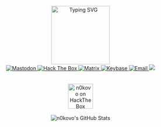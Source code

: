 <p align="center">
  <img src="https://readme-typing-svg.demolab.com?font=Inconsolata&size=19&duration=200&center=true&multiline=true&repeat=false&width=600&height=160&lines=%E2%96%88%E2%96%88%E2%96%88%E2%95%97%C2%A0%C2%A0%C2%A0%E2%96%88%E2%96%88%E2%95%97%C2%A0%E2%96%88%E2%96%88%E2%96%88%E2%96%88%E2%96%88%E2%96%88%E2%95%97%C2%A0%E2%96%88%E2%96%88%E2%95%97%C2%A0%C2%A0%E2%96%88%E2%96%88%E2%95%97%C2%A0%E2%96%88%E2%96%88%E2%96%88%E2%96%88%E2%96%88%E2%96%88%E2%95%97%C2%A0%E2%96%88%E2%96%88%E2%95%97%C2%A0%C2%A0%C2%A0%E2%96%88%E2%96%88%E2%95%97%C2%A0%E2%96%88%E2%96%88%E2%96%88%E2%96%88%E2%96%88%E2%96%88%E2%95%97%C2%A0;%E2%96%88%E2%96%88%E2%96%88%E2%96%88%E2%95%97%C2%A0%C2%A0%E2%96%88%E2%96%88%E2%95%91%E2%96%88%E2%96%88%E2%95%94%E2%95%90%E2%96%88%E2%96%88%E2%96%88%E2%96%88%E2%95%97%E2%96%88%E2%96%88%E2%95%91%C2%A0%E2%96%88%E2%96%88%E2%95%94%E2%95%9D%E2%96%88%E2%96%88%E2%95%94%E2%95%90%E2%95%90%E2%95%90%E2%96%88%E2%96%88%E2%95%97%E2%96%88%E2%96%88%E2%95%91%C2%A0%C2%A0%C2%A0%E2%96%88%E2%96%88%E2%95%91%E2%96%88%E2%96%88%E2%95%94%E2%95%90%E2%95%90%E2%95%90%E2%96%88%E2%96%88%E2%95%97;%E2%96%88%E2%96%88%E2%95%94%E2%96%88%E2%96%88%E2%95%97%C2%A0%E2%96%88%E2%96%88%E2%95%91%E2%96%88%E2%96%88%E2%95%91%E2%96%88%E2%96%88%E2%95%94%E2%96%88%E2%96%88%E2%95%91%E2%96%88%E2%96%88%E2%96%88%E2%96%88%E2%96%88%E2%95%94%E2%95%9D%C2%A0%E2%96%88%E2%96%88%E2%95%91%C2%A0%C2%A0%C2%A0%E2%96%88%E2%96%88%E2%95%91%E2%96%88%E2%96%88%E2%95%91%C2%A0%C2%A0%C2%A0%E2%96%88%E2%96%88%E2%95%91%E2%96%88%E2%96%88%E2%95%91%C2%A0%C2%A0%C2%A0%E2%96%88%E2%96%88%E2%95%91;%E2%96%88%E2%96%88%E2%95%91%E2%95%9A%E2%96%88%E2%96%88%E2%95%97%E2%96%88%E2%96%88%E2%95%91%E2%96%88%E2%96%88%E2%96%88%E2%96%88%E2%95%94%E2%95%9D%E2%96%88%E2%96%88%E2%95%91%E2%96%88%E2%96%88%E2%95%94%E2%95%90%E2%96%88%E2%96%88%E2%95%97%C2%A0%E2%96%88%E2%96%88%E2%95%91%C2%A0%C2%A0%C2%A0%E2%96%88%E2%96%88%E2%95%91%E2%95%9A%E2%96%88%E2%96%88%E2%95%97%C2%A0%E2%96%88%E2%96%88%E2%95%94%E2%95%9D%E2%96%88%E2%96%88%E2%95%91%C2%A0%C2%A0%C2%A0%E2%96%88%E2%96%88%E2%95%91;%E2%96%88%E2%96%88%E2%95%91%C2%A0%E2%95%9A%E2%96%88%E2%96%88%E2%96%88%E2%96%88%E2%95%91%E2%95%9A%E2%96%88%E2%96%88%E2%96%88%E2%96%88%E2%96%88%E2%96%88%E2%95%94%E2%95%9D%E2%96%88%E2%96%88%E2%95%91%C2%A0%C2%A0%E2%96%88%E2%96%88%E2%95%97%E2%95%9A%E2%96%88%E2%96%88%E2%96%88%E2%96%88%E2%96%88%E2%96%88%E2%95%94%E2%95%9D%C2%A0%E2%95%9A%E2%96%88%E2%96%88%E2%96%88%E2%96%88%E2%95%94%E2%95%9D%C2%A0%E2%95%9A%E2%96%88%E2%96%88%E2%96%88%E2%96%88%E2%96%88%E2%96%88%E2%95%94%E2%95%9D;%E2%95%9A%E2%95%90%E2%95%9D%C2%A0%C2%A0%E2%95%9A%E2%95%90%E2%95%90%E2%95%90%E2%95%9D%C2%A0%E2%95%9A%E2%95%90%E2%95%90%E2%95%90%E2%95%90%E2%95%90%E2%95%9D%C2%A0%E2%95%9A%E2%95%90%E2%95%9D%C2%A0%C2%A0%E2%95%9A%E2%95%90%E2%95%9D%C2%A0%E2%95%9A%E2%95%90%E2%95%90%E2%95%90%E2%95%90%E2%95%90%E2%95%9D%C2%A0%C2%A0%C2%A0%E2%95%9A%E2%95%90%E2%95%90%E2%95%90%E2%95%9D%C2%A0%C2%A0%C2%A0%E2%95%9A%E2%95%90%E2%95%90%E2%95%90%E2%95%90%E2%95%90%E2%95%9D%C2%A0" height="160" alt="Typing SVG" /><br>
  

  <a href="https://infosec.exchange/@n0kovo">
    <img src="https://img.shields.io/mastodon/follow/109279768980598864?domain=https%3A%2F%2Finfosec.exchange&style=for-the-badge&label=MASTODON&logo=mastodon&labelColor=black&color=52a300" title="Mastodon">
  </a>
  <a href="https://app.hackthebox.com/users/13267">
    <img src="https://img.shields.io/badge/HACKTHEBOX-0078D4?style=for-the-badge&logo=Hackthebox&logoColor=9FEF00&labelColor=black&color=black" title="Hack The Box">
  </a>
  <a href="https://matrix.to/#/@n0kovo:matrix.org">
    <img src="https://img.shields.io/badge/MATRIX-0078D4?style=for-the-badge&logo=matrix&logoColor=00AEFF&labelColor=black&color=black" title="Matrix">
  </a>
  <a href="http://keybase.io/n0kovo">
    <img src="https://img.shields.io/badge/KEYBASE-0078D4?style=for-the-badge&logo=keybase&logoColor=00AEFF&labelColor=black&color=black" title="Keybase">
  </a>
  <a href="mailto:n0kovo@riseup.net">
    <img src="https://img.shields.io/badge/EMAIL-0078D4?style=for-the-badge&logo=riseup&logoColor=cc0000&labelColor=black&color=black" title="Email">
  </a>

  
<img src="https://readme-typing-svg.demolab.com?font=Fira+Code&size=12&duration=1500&pause=1000&center=true&width=435&lines=%2F%2F+pentester+%2F%2F+CTF+player+%2F%2F+privacy+advocate+%2F%2F;%2F%2F+OSINT+%2F%2F+password+cracking+%2F%2F+data+hoarding+%2F%2F;%2F%2F+CCC+regular+%2F%2F+web+scraping+%2F%2F+python+dev+%2F%2F;%2F%2F+antifascist+%2F%2F++Tor+relay+operator+%2F%2F+1312+%2F%2F;%2F%2F+50+shades+of+grey+hat+%3A)+%2F%2F+"/>
  <br><br><br>
  <a href="https://app.hackthebox.com/users/13267">
    <img align="center" src="https://www.hackthebox.com/badge/image/13267" alt="n0kovo on HackTheBox" height="68" />
  </a>
  <br>
  <br>
  <img align="center" src="https://github-readme-stats.vercel.app/api?username=n0kovo&show_icons=true&line_height=23&count_private=true&theme=github_dark&hide_rank=true&hide_title=true" alt="n0kovo's GitHub Stats" />
</p>

